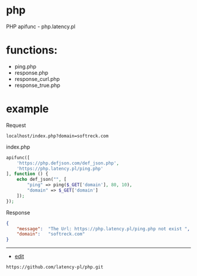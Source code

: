 # php
PHP apifunc - php.latency.pl

# functions:
+ ping.php
+ response.php
+ response_curl.php
+ response_true.php 


# example

Request

    localhost/index.php?domain=softreck.com

index.php

```php
apifunc([
    'https://php.defjson.com/def_json.php',
    'https://php.latency.pl/ping.php'
], function () {
    echo def_json("", [
        "ping" => ping($_GET['domain'], 80, 10),
        "domain" => $_GET['domain']
    ]);
});
```

Response
```json
{
    "message":	"The Url: https://php.latency.pl/ping.php not exist ",
    "domain":	"softreck.com"
}    
```

---
+ [edit](https://github.com/latency-pl/php/edit/main/README.md)

```
https://github.com/latency-pl/php.git
```
